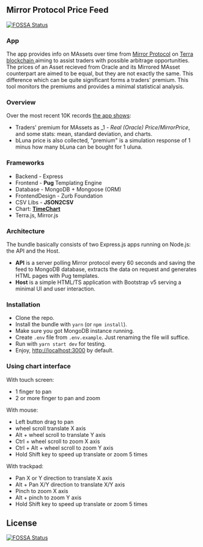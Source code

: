 ## Mirror Protocol Price Feed
[![FOSSA Status](https://app.fossa.com/api/projects/git%2Bgithub.com%2Fcrypt0grapher%2FmirrorProtocolFeed.svg?type=shield)](https://app.fossa.com/projects/git%2Bgithub.com%2Fcrypt0grapher%2FmirrorProtocolFeed?ref=badge_shield)

### App
The app provides info on MAssets over time from [Mirror Protocol](https://mirrorprotocol.app/) on [Terra blockchain ](https://terra.money/) aiming to assist traders with possible arbitrage opportunities.
The prices of an Asset recieved from Oracle and its Mirrored MAsset counterpart are aimed to be equal, but they are not exactly the same. This difference which can be quite significant forms a traders' premium. 
This tool monitors the premiums and provides a minimal statistical analysis.

### Overview
Over the most recent 10K records [the app shows](https://mirror.planeta.money/):
- Traders' premium for MAssets as _1 - *Real (Oracle) Price*/*MirrorPrice*, and some stats: mean, standard deviation, and charts.
- bLuna price is also collected, "premium" is a simulation response of 1 minus how many bLuna can be bought for 1 uluna.  

### Frameworks
- Backend - Express 
- Frontend - **Pug** Templating Engine
- Database - MongoDB + Mongoose (ORM)
- FrontendDesign - Zurb Foundation
- CSV Libs - **JSON2CSV**
- Chart: **[TimeChart](https://github.com/huww98/TimeChart)**
- Terra.js, Mirror.js

### Architecture
The bundle basically consists of two Express.js apps running on Node.js: the API and the Host.
- **API** is a server polling Mirror protocol every 60 seconds and saving the feed to MongoDB database, extracts the data on request and generates HTML pages with Pug templates.
- **Host** is a simple HTML/TS application with Bootstrap v5 serving a minimal UI and user interaction.

### Installation
- Clone the repo.
- Install the bundle with `yarn` (or `npm install`).
- Make sure you got MongoDB instance running.
- Create `.env` file from `.env.example`. Just renaming the file will suffice.
- Run with `yarn start dev` for testing.
- Enjoy, [http://localhost:3000](http://localhost:3000) by default.

### Using chart interface
With touch screen:
* 1 finger to pan
* 2 or more finger to pan and zoom

With mouse:
* Left button drag to pan
* wheel scroll translate X axis
* Alt + wheel scroll to translate Y axis
* Ctrl + wheel scroll to zoom X axis
* Ctrl + Alt + wheel scroll to zoom Y axis
* Hold Shift key to speed up translate or zoom 5 times

With trackpad:
* Pan X or Y direction to translate X axis
* Alt + Pan X/Y direction to translate X/Y axis
* Pinch to zoom X axis
* Alt + pinch to zoom Y axis
* Hold Shift key to speed up translate or zoom 5 times

## License
[![FOSSA Status](https://app.fossa.com/api/projects/git%2Bgithub.com%2Fcrypt0grapher%2FmirrorProtocolFeed.svg?type=large)](https://app.fossa.com/projects/git%2Bgithub.com%2Fcrypt0grapher%2FmirrorProtocolFeed?ref=badge_large)
